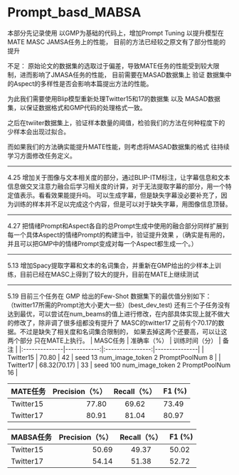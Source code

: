 # Prompt_basd_MABSA

本部分先记录使用 以GMP为基础的代码上，增加Prompt Tuning 以提升模型在 MATE MASC JAMSA任务上的性能， 目前的方法已经较之原文有了部分性能的提升

不足：
原始论文的数据集的选取过于偏差，导致MATE任务的性能受到较大限制，进而影响了JMASA任务的性能， 目前需要在MASAD数据集上 验证 数据集中的Aspect的多样性是否会影响本篇提出方法的性能。

为此我们需要使用Blip模型重新处理Twitter15和17的数据集 以及 MASAD数据集，以保证数据格式和GMP代码的处理格式一致。

之后在twiiter数据集上，验证样本数量的阈值，检验我们的方法在何种程度下的 少样本会出现过拟合。

而如果我们的方法确实能提升MATE性能，则考虑将MASAD数据集的格式 往持续学习方面修改任务定义。


-----
4.25
增加关于图像与文本相关度的部分，通过BLIP-ITM标注，让字幕信息和文本信息做交叉注意力融合后学习相关度的计算，对于无法提取字幕的部分，用一个特定值表示。看看效果能提升吗。 可以生成字幕，但是缺失字幕没必要补充了，因为训练的样本并不足以完成这个内容，但是可以对于缺失字幕，用图像信息顶替。

--------
4.27
把情绪Prompt和Aspect各自的总Prompt生成中使用的融合部分同样扩展到 每一个具体Aspect的情绪Prompt的构建当中，验证提升效果 ，（确实是有用的，并且可以把GMP中的情绪Prompt变成对每一个Aspect都生成一个。）

------------
5.13
增加Spacy提取字幕和文本的名词集合，并重新在GMP给出的少样本上训练，目前已经在MASC上得到了较大的提升，目前在MATE上继续测试

------------------
5.19
目前三个任务在 GMP 给出的Few-Shot 数据集下的最优值分别如下：（twitter17所需的Prompt池大小更大一些）(best_dev_test)
还有三个子任务没有达到最优，可以尝试在num_beams的值上进行修改，在内部具体实现上就不做大的修改了，除非调了很多组都没有提升了
MASC的twitter17 之前有个70.17的数据。不过是缺失了相关度和名词集合限制的， 如果去掉这两个还要高，可以让这两个部分 只在MATE上执行。
| MASC任务       | 准确率（%） | 训练时间（分） | 备注          |
|:--------------|------------:|:----------------:|---------------|
| Twitter15     |  70.80  |  42  | seed 13 num_image_token 2 PromptPoolNum 8 |
| Twitter17     |  68.32(70.17)  |  33  | seed 100 num_image_token 2 PromptPoolNum 16 |


| MATE任务       | Precision（%） | Recall（%） | F1 (%)         |
|:--------------|------------:|:----------------:|---------------|
| Twitter15     |  77.80  |  69.62  | 73.49 |
| Twitter17     |  80.91  |  81.04  | 80.97 |


| MABSA任务       | Precision（%） | Recall（%） | F1 (%)         |
|:--------------|------------:|:----------------:|---------------|
| Twitter15     |  50.69  |  49.37  | 50.02 |
| Twitter17     |  54.14  |  51.38  | 52.72 |
